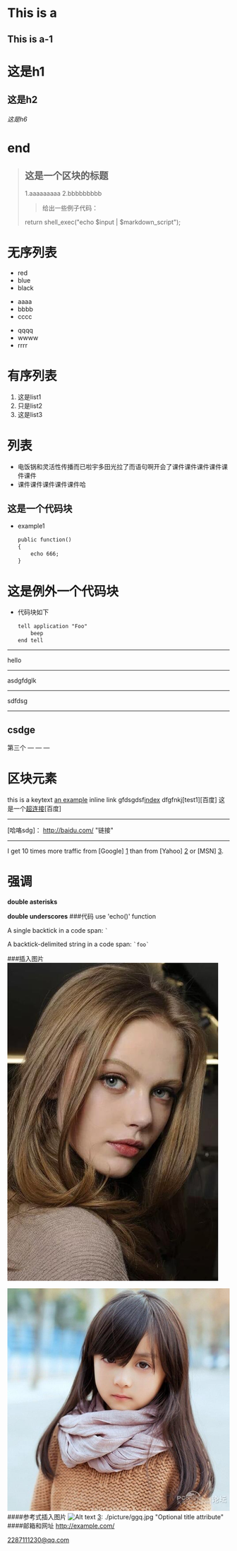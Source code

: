 This is a
===========
This is a-1
-----------
# 这是h1
## 这是h2
###### 这是h6
end
=============
>这是一个区块的标题
>------------------
>1.aaaaaaaaa
>2.bbbbbbbbb
>>给出一些例子代码：
>
>   return shell_exec("echo $input | $markdown_script");


无序列表
==============
* red
* blue
* black
+ aaaa
+ bbbb
+ cccc
- qqqq
- wwww
- rrrr

有序列表
==============
1. 这是list1
2. 只是list2
3. 这是list3

列表
=====================
* 电饭锅和灵活性传播而已啦宇多田光拉了而语句啊开会了课件课件课件课件课件课件
* 课件课件课件课件课件哈

这是一个代码块
--------------
*   example1
        
        public function()
        {
            echo 666;
        }

这是例外一个代码块
==================
*   代码块如下

        tell application "Foo"
            beep
        end tell
* * * 
hello
_ _ _ 

asdgfdglk
***
sdfdsg
*****
csdge
----------------------
第三个
— — —

区块元素
============
this is a keytext [an example](http://wowubuntu.com/markdown/#p "标题名称") inline link
gfdsgdsf[index](../test/ "dg")
dfgfnkj[test1][百度]
这是一个[超连接](http://wowubuntu.com/markdown/#p)[百度]

***********
[哈咯sdg]： <http://baidu.com/> "链接"
*******
I get 10 times more traffic from [Google] [1] than from
[Yahoo] [2] or [MSN] [3].

  [1]: http://google.com/        "Google"
  [2]: http://search.yahoo.com/  "Yahoo Search"
  [3]: http://search.msn.com/    "MSN Search"

强调
========
**double asterisks**

__double underscores__
###代码
use 'echo()' function

A single backtick in a code span: `` ` ``

A backtick-delimited string in a code span: `` `foo` ``

###插入图片
![Alt text](./picture/lalq.jpg)

![Alt text](./picture/pic1.jpg "Optional title")
####参考式插入图片
![Alt text][3]
[3]: ./picture/ggq.jpg  "Optional title attribute"
####邮箱和网址
<http://example.com/>

<2287111230@qq.com>
